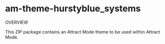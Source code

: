 # am-theme-hurstyblue_systems

OVERVIEW

This ZIP package contains an Attract Mode theme to be used within Attract Mode.
